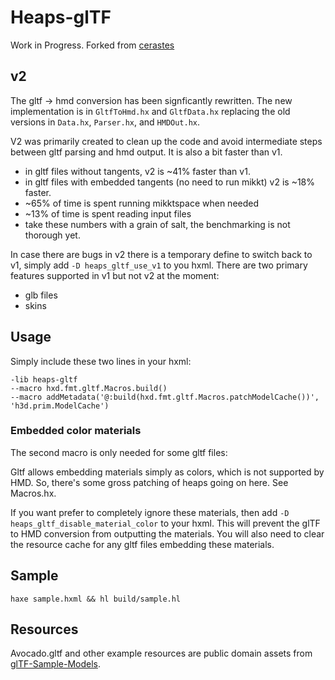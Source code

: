 # Heaps-glTF

Work in Progress. Forked from [cerastes](https://github.com/nspitko/cerastes/tree/main/cerastes/fmt/gltf)

## v2

The gltf -> hmd conversion has been signficantly rewritten. The new
implementation is in `GltfToHmd.hx` and `GltfData.hx` replacing the old
versions in `Data.hx`, `Parser.hx`, and `HMDOut.hx`.

V2 was primarily created to clean up the code and avoid intermediate steps
between gltf parsing and hmd output. It is also a bit faster than v1.

* in gltf files without tangents, v2 is ~41% faster than v1.
* in gltf files with embedded tangents (no need to run mikkt) v2 is ~18% faster.
* ~65% of time is spent running mikktspace when needed
* ~13% of time is spent reading input files
* take these numbers with a grain of salt, the benchmarking is not thorough yet.

In case there are bugs in v2 there is a temporary define to switch back to
v1, simply add `-D heaps_gltf_use_v1` to you hxml. There are two primary
features supported in v1 but not v2 at the moment:

* glb files
* skins


## Usage

Simply include these two lines in your hxml:
```
-lib heaps-gltf
--macro hxd.fmt.gltf.Macros.build()
--macro addMetadata('@:build(hxd.fmt.gltf.Macros.patchModelCache())', 'h3d.prim.ModelCache')
```

### Embedded color materials

The second macro is only needed for some gltf files:

Gltf allows embedding materials simply as colors, which is not supported by
HMD. So, there's some gross patching of heaps going on here. See Macros.hx.

If you want prefer to completely ignore these materials, then add
`-D heaps_gltf_disable_material_color` to your hxml. This will prevent the
glTF to HMD conversion from outputting the materials. You will also need to
clear the resource cache for any gltf files embedding these materials.

## Sample
`haxe sample.hxml && hl build/sample.hl`

## Resources

Avocado.gltf and other example resources are public domain assets
from [glTF-Sample-Models](https://github.com/KhronosGroup/glTF-Sample-Models/).
